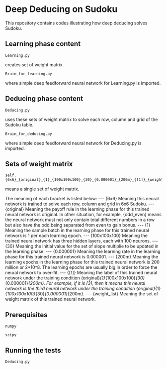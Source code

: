 # Deep Deducing on Sudoku

This repository contains codes illustrating how deep deducing solves Sudoku.

## Learning phase content

```
Learning.py            
```

creates set of weight matrix.

```
Brain_for_learning.py
```

where simple deep feedforward neural network for Learning.py is imported.

## Deducing phase content

```
Deducing.py              
```

uses these sets of weight matrix to solve each row, column and grid of the Sudoku table.

```
Brain_for_deducing.py   
```

where simple deep feedforward neural network for Deducing.py is imported.

## Sets of weight matrix

```
self.{6x6}_{original}_{1}_{100x100x100}_{30}_{0.000001}_{200m}_{[1]}_{weight_list}
```

means a single set of weight matrix.


The meaning of each bracket is listed below:
---  {6x6}
          Meaning this neural network is trained to solve each row, column and grid in 6x6 Sudoku.
---  {original}
          Meaning the payoff rule in the learning phase for this trained neural network is original.
          In other situation, for example, {odd_even} means the neural network must not only contain total different 
          numbers in a row but also have the odd being separated from even to gain bonus.
---  {1}
          Meaning the sample batch in the learning phase for this trained neural network is 1 per each learning epoch.
---  {100x100x100}
          Meaning the trained neural network has three hidden layers, each with 100 neurons.
---  {30}
          Meaning the initial value for the set of slope multiplie to be updated in the learning phase.
---  {0.000001}
          Meaning the learning rate in the learning phase for this trained neural network is 0.000001.
---  {200m}
          Meaning the learning epochs in the learning phase for this trained neural network is 200 million or 2*10^8. The learning epochs 
          are usually big in order to force the neural network to over-fit.
---  {[1]}
          Meaning the label of this trained neural network under the training condition {original}_{1}_{100x100x100}_{30}_{0.000001}_{200m}.
          For example, if it is [3], then it means this neural network is the third neural network under the training condition 
          {original}_{1}_{100x100x100}_{30}_{0.000001}_{200m}.
---  {weight_list}
          Meaning the set of weight matrix of this trained neural network.

## Prerequisites

```
numpy
```

```
scipy
```

## Running the tests

```
Deducing.py  
```


